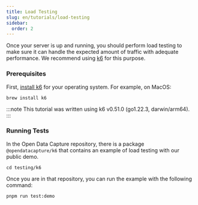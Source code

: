 ```yaml
---
title: Load Testing
slug: en/tutorials/load-testing
sidebar:
  order: 2
---
```


Once your server is up and running, you should perform load testing to make sure it can handle the expected amount of traffic with adequate performance. We recommend using [k6](https://github.com/grafana/k6) for this purpose.

### Prerequisites

First, [install k6](https://grafana.com/docs/k6/latest/set-up/install-k6/) for your operating system. For example, on MacOS:

```shell
brew install k6
```

:::note
This tutorial was written using k6 v0.51.0 (go1.22.3, darwin/arm64).
:::

### Running Tests

In the Open Data Capture repository, there is a package `@opendatacapture/k6` that contains an example of load testing with our public demo.

```shell
cd testing/k6
```

Once you are in that repository, you can run the example with the following command:

```
pnpm run test:demo
```
